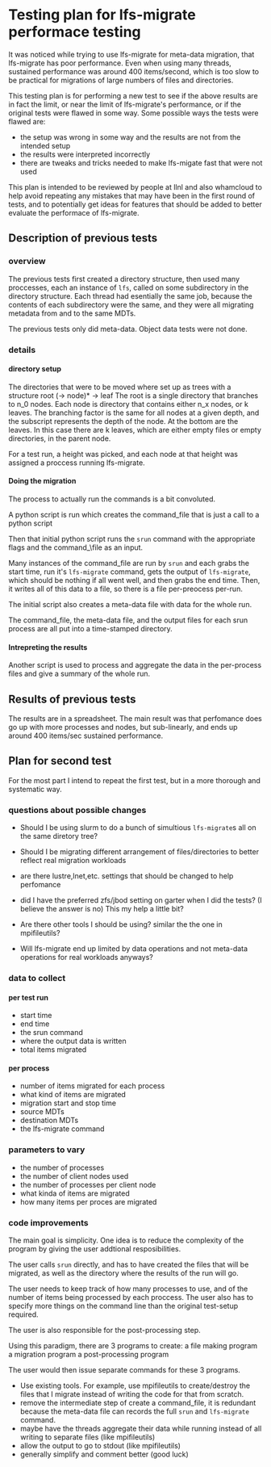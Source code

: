 # Testing plan for lfs-migrate performace testing
It was noticed while trying to use lfs-migrate for meta-data
migration, that lfs-migrate has poor performance.
Even when using many threads, sustained performance was around
400 items/second, which is too slow to be practical for migrations
of large numbers of files and directories.

This testing plan is for performing a new test to see if the above results
are in fact the limit, or near the limit of lfs-migrate's performance,
or if the original tests were flawed in some way.
Some possible ways the tests were flawed are:
- the setup was wrong in some way and the results are not from the intended setup
- the results were interpreted incorrectly
- there are tweaks and tricks needed to make lfs-migate fast that were not used

This plan is intended to be reviewed by people at llnl and also whamcloud
to help avoid repeating any mistakes that may have been in the first round of
tests, and to potentially get ideas for features that should be added to
better evaluate the performace of lfs-migrate.

## Description of previous tests

### overview
The previous tests first created a directory structure, then used many
proccesses, each an instance of `lfs`, called on some subdirectory in the
directory structure. Each thread had esentially the same job, because the
contents of each subdirectory were the same, and they were all migrating
metadata from and to the same MDTs.

The previous tests only did meta-data. Object data tests were not done.

### details
#### directory setup
The directories that were to be moved where set up as trees
with a structure
root (-> node)* -> leaf
The root is a single directory that branches to n\_0 nodes.
Each node is directory that contains either n\_x nodes, or k leaves.
The branching factor is the same for all nodes at a given depth,
and the subscript represents the depth of the node.
At the bottom are the leaves. In this case there are k leaves, which are
either empty files or empty directories, in the parent node.

For a test run, a height was picked, and each node at that height was assigned
a proccess running lfs-migrate.

#### Doing the migration
The process to actually run the commands is a bit convoluted.

A python script is run which creates the command\_file that is just a call
to a python script

Then that initial python script runs the `srun` command with the appropriate
flags and the command_\file as an input.

Many instances of the command\_file are run by `srun` and each grabs the start
time, run it's `lfs-migrate` command, gets the output of `lfs-migrate`, which
should be nothing if all went well, and then grabs the end time.
Then, it writes all of this data to a file, so there is a file per-preocess
per-run.

The initial script also creates a meta-data file with data for the whole run.

The command\_file, the meta-data file, and the output files for each srun
process are all put into a time-stamped directory.

#### Intrepreting the results
Another script is used to process and aggregate the data in the per-process
files and give a summary of the whole run.


## Results of previous tests
The results are in a spreadsheet.
The main result was that perfomance does go up with more
processes and nodes, but sub-linearly, and ends up around
400 items/sec sustained performance.


## Plan for second test
For the most part I intend to repeat the first test, but in
a more thorough and systematic way.

### questions about possible changes

- Should I be using slurm to do a bunch of simultious `lfs-migrate`s
all on the same diretory tree?
- Should I be migrating different arrangement of files/directories
to better reflect real migration workloads
- are there lustre,lnet,etc. settings that should be changed to help
perfomance
- did I have the preferred zfs/jbod setting on garter when I did the tests?
(I believe the answer is no) This my help a little bit?
- Are there other tools I should be using? similar the the one in mpifileutils?


- Will lfs-migrate end up limited by data operations and not meta-data
operations for real workloads anyways?

### data to collect

#### per test run
- start time
- end time
- the srun command
- where the output data is written
- total items migrated

#### per process
- number of items migrated for each process
- what kind of items are migrated
- migration start and stop time
- source MDTs
- destination MDTs
- the lfs-migrate command


### parameters to vary

- the number of processes
- the number of client nodes used
- the number of processes per client node
- what kinda of items are migrated
- how many items per proces are migrated

### code improvements
The main goal is simplicity. One idea is to reduce the complexity of
the program by giving the user addtional resposibilities.

The user calls `srun` directly, and has to have created the files that will be
migrated, as well as the directory where the results of the run will go.

The user needs to keep track of how many processes to use, and of the number of
items being processed by each proccess. The user also has to specify more
things on the command line than the original test-setup required.

The user is also responsible for the post-processing step.

Using this paradigm, there are 3 programs to create:
a file making program
a migration program
a post-processing program

The user would then issue separate commands for these 3 programs.

- Use existing tools. For example, use mpifileutils to create/destroy
the files that I migrate instead of writing the code for that from scratch.
- remove the intermediate step of create a command\_file, it is redundant
because the meta-data file can records the full `srun` and `lfs-migrate`
command.
- maybe have the threads aggregate their data while running instead of all
writing to separate files (like mpifileutils)
- allow the output to go to stdout (like mpifileutils)
- generally simplify and comment better (good luck)
